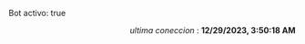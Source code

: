 <p>Bot activo: true</p>
<p align="right"><i>ultima coneccion</i> : <b>12/29/2023, 3:50:18 AM</b></p>

